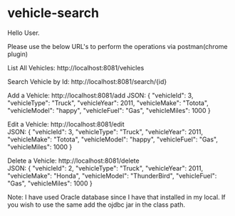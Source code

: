 # vehicle-search

Hello User.

Please use the below URL's to perform the operations via postman(chrome plugin)


List All Vehicles:
http://localhost:8081/vehicles

Search Vehicle by Id:
http://localhost:8081/search/{id}

Add a Vehicle:
http://localhost:8081/add
JSON:
{
        "vehicleId": 3,
        "vehicleType": "Truck",
        "vehicleYear": 2011,
        "vehicleMake": "Totota",
        "vehicleModel": "happy",
        "vehicleFuel": "Gas",
        "vehicleMiles": 1000
    }
	
Edit a Vehicle:
http://localhost:8081/edit	
JSON:
{
        "vehicleId": 3,
        "vehicleType": "Truck",
        "vehicleYear": 2011,
        "vehicleMake": "Totota",
        "vehicleModel": "happy",
        "vehicleFuel": "Gas",
        "vehicleMiles": 1000
    }
	
Delete a Vehicle:
http://localhost:8081/delete	
JSON:
 {
        "vehicleId": 2,
        "vehicleType": "Truck",
        "vehicleYear": 2011,
        "vehicleMake": "Honda",
        "vehicleModel": "ThunderBird",
        "vehicleFuel": "Gas",
        "vehicleMiles": 1000
    }
	
Note: I have used Oracle database since I have that installed in my local. If you wish to use the same add the ojdbc jar in the class path.	
